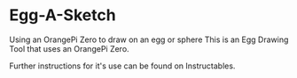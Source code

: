 # Egg-A-Sketch
Using an OrangePi Zero to draw on an egg or sphere
This is an Egg Drawing Tool that uses an OrangePi Zero.

Further instructions for it's use can be found on Instructables.  
